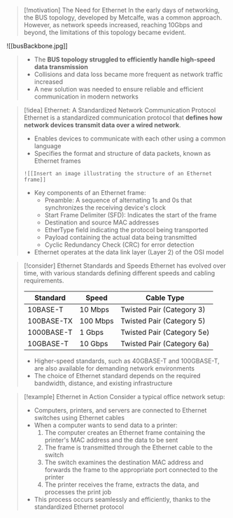 > [!motivation] The Need for Ethernet
> In the early days of networking, the BUS topology, developed by Metcalfe, was a common approach. However, as network speeds increased, reaching 10Gbps and beyond, the limitations of this topology became evident.
> 
![[busBackbone.jpg]] 
> 
> - The **BUS topology struggled to efficiently handle high-speed data transmission**
> - Collisions and data loss became more frequent as network traffic increased
> - A new solution was needed to ensure reliable and efficient communication in modern networks


> [!idea] Ethernet: A Standardized Network Communication Protocol
> Ethernet is a standardized communication protocol that **defines how network devices transmit data over a wired network**.
> - Enables devices to communicate with each other using a common language
> - Specifies the format and structure of data packets, known as Ethernet frames
> ```image_goes_here
> ![[Insert an image illustrating the structure of an Ethernet frame]]
> ```
> - Key components of an Ethernet frame:
>   - Preamble: A sequence of alternating 1s and 0s that synchronizes the receiving device's clock
>   - Start Frame Delimiter (SFD): Indicates the start of the frame
>   - Destination and source MAC addresses
>   - EtherType field indicating the protocol being transported
>   - Payload containing the actual data being transmitted
>   - Cyclic Redundancy Check (CRC) for error detection
> - Ethernet operates at the data link layer (Layer 2) of the OSI model

> [!consider] Ethernet Standards and Speeds
> Ethernet has evolved over time, with various standards defining different speeds and cabling requirements.
> 
> | Standard   | Speed       | Cable Type                |
> |------------|-------------|---------------------------|
> | 10BASE-T   | 10 Mbps     | Twisted Pair (Category 3) |
> | 100BASE-TX | 100 Mbps    | Twisted Pair (Category 5) |
> | 1000BASE-T | 1 Gbps      | Twisted Pair (Category 5e)|
> | 10GBASE-T  | 10 Gbps     | Twisted Pair (Category 6a)|
> 
> - Higher-speed standards, such as 40GBASE-T and 100GBASE-T, are also available for demanding network environments
> - The choice of Ethernet standard depends on the required bandwidth, distance, and existing infrastructure

> [!example] Ethernet in Action
> Consider a typical office network setup:
> - Computers, printers, and servers are connected to Ethernet switches using Ethernet cables
> - When a computer wants to send data to a printer:
>   1. The computer creates an Ethernet frame containing the printer's MAC address and the data to be sent
>   2. The frame is transmitted through the Ethernet cable to the switch
>   3. The switch examines the destination MAC address and forwards the frame to the appropriate port connected to the printer
>   4. The printer receives the frame, extracts the data, and processes the print job
> - This process occurs seamlessly and efficiently, thanks to the standardized Ethernet protocol